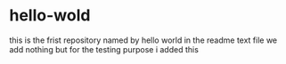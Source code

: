 # hello-wold
this is the frist repository named by hello world
in the readme text file we add nothing but for the testing purpose i added this
